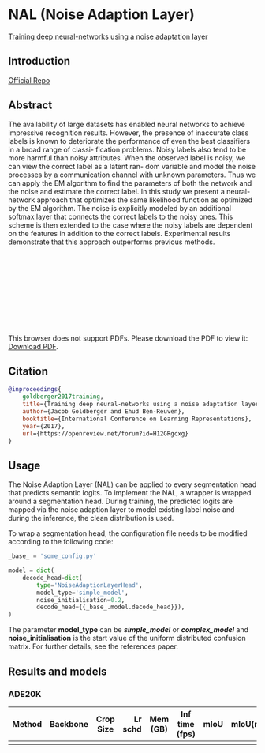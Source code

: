 # NAL (Noise Adaption Layer)

[Training deep neural-networks using a noise adaptation layer](https://openreview.net/forum?id=H12GRgcxg)

## Introduction

<!-- [ALGORITHM] -->

<a href="https://github.com/udibr/noisy_labels">Official Repo</a>

## Abstract

<!-- [ABSTRACT] -->

The availability of large datasets has enabled neural networks to achieve impressive
recognition results. However, the presence of inaccurate class labels is known to
deteriorate the performance of even the best classifiers in a broad range of classi-
fication problems. Noisy labels also tend to be more harmful than noisy attributes.
When the observed label is noisy, we can view the correct label as a latent ran-
dom variable and model the noise processes by a communication channel with
unknown parameters. Thus we can apply the EM algorithm to find the parameters
of both the network and the noise and estimate the correct label. In this study we
present a neural-network approach that optimizes the same likelihood function as
optimized by the EM algorithm. The noise is explicitly modeled by an additional
softmax layer that connects the correct labels to the noisy ones. This scheme is
then extended to the case where the noisy labels are dependent on the features in
addition to the correct labels. Experimental results demonstrate that this approach
outperforms previous methods.

<!-- [IMAGE] -->

<object data="https://github.com/udibr/noisy_labels/raw/master/iclr17-poster.pdf" type="application/pdf" width="700px" height="700px">
    <embed src="https://github.com/udibr/noisy_labels/raw/master/iclr17-poster.pdf">
        <p>This browser does not support PDFs. Please download the PDF to view it: <a href="https://github.com/udibr/noisy_labels/raw/master/iclr17-poster.pdf">Download PDF</a>.</p>
    </embed>
</object>

## Citation

```bibtex
@inproceedings{
    goldberger2017training,
    title={Training deep neural-networks using a noise adaptation layer},
    author={Jacob Goldberger and Ehud Ben-Reuven},
    booktitle={International Conference on Learning Representations},
    year={2017},
    url={https://openreview.net/forum?id=H12GRgcxg}
}
```

## Usage

The Noise Adaption Layer (NAL) can be applied to every segmentation head that predicts semantic logits.
To implement the NAL, a wrapper is wrapped around a segmentation head.
During training, the predicted logits are mapped via the noise adaption layer to model existing label noise
and during the inference, the clean distribution is used.

To wrap a segmentation head, the configuration file needs to be modified according to the following code:

```python
_base_ = 'some_config.py'

model = dict(
    decode_head=dict(
        type='NoiseAdaptionLayerHead',
        model_type='simple_model',
        noise_initialisation=0.2,
        decode_head={{_base_.model.decode_head}}),
)
```

The parameter **model_type** can be ***simple_model*** or ***complex_model*** and **noise_initialisation** is the
start value of the uniform distributed confusion matrix. For further details, see the references paper.

## Results and models

### ADE20K

| Method | Backbone | Crop Size | Lr schd | Mem (GB) | Inf time (fps) | mIoU | mIoU(ms+flip) | config | download |
| ------ | -------- | --------- | ------: | -------- | -------------- | ---: | ------------: | ------ | -------- |
|        |          |           |         |          |                |      |               |        |          |

